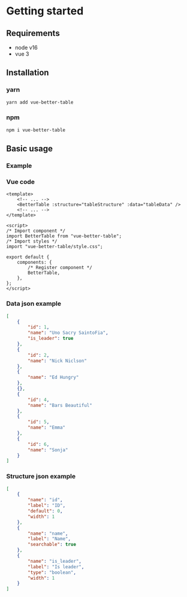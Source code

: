 <script setup>
  import BasicExample from "./components/BasicExample.vue";
</script>

# Getting started

## Requirements

- node v16
- vue 3

## Installation

### yarn

```bash
yarn add vue-better-table
```

### npm

```bash
npm i vue-better-table
```

## Basic usage

### Example

<BasicExample></BasicExample>

### Vue code

```vue
<template>
	<!-- ... -->
	<BetterTable :structure="tableStructure" :data="tableData" />
	<!-- ... -->
</template>

<script>
/* Import component */
import BetterTable from "vue-better-table";
/* Import styles */
import "vue-better-table/style.css";

export default {
	components: {
		/* Register component */
		BetterTable,
	},
};
</script>
```

### Data json example

```json
[
	{
		"id": 1,
		"name": "Uno Sacry SaintoFia",
		"is_leader": true
	},
	{
		"id": 2,
		"name": "Nick Niclson"
	},
	{
		"name": "Ed Hungry"
	},
	{},
	{
		"id": 4,
		"name": "Bars Beautiful"
	},
	{
		"id": 5,
		"name": "Emma"
	},
	{
		"id": 6,
		"name": "Sonja"
	}
]
```

### Structure json example

```json
[
	{
		"name": "id",
		"label": "ID",
		"default": 0,
		"width": 1
	},
	{
		"name": "name",
		"label": "Name",
		"searchable": true
	},
	{
		"name": "is_leader",
		"label": "Is leader",
		"type": "boolean",
		"width": 1
	}
]
```
